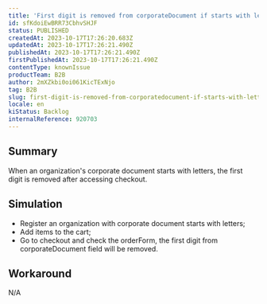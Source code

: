 ```yaml
---
title: 'First digit is removed from corporateDocument if starts with letters'
id: sfKdoiEwBRR73CbhvSHJF
status: PUBLISHED
createdAt: 2023-10-17T17:26:20.683Z
updatedAt: 2023-10-17T17:26:21.490Z
publishedAt: 2023-10-17T17:26:21.490Z
firstPublishedAt: 2023-10-17T17:26:21.490Z
contentType: knownIssue
productTeam: B2B
author: 2mXZkbi0oi061KicTExNjo
tag: B2B
slug: first-digit-is-removed-from-corporatedocument-if-starts-with-letters
locale: en
kiStatus: Backlog
internalReference: 920703
---
```


## Summary


When an organization's corporate document starts with letters, the first digit is removed after accessing checkout.


##

## Simulation



- Register an organization with corporate document starts with letters;
- Add items to the cart;
- Go to checkout and check the orderForm, the first digit from corporateDocument field will be removed.


##

## Workaround


N/A



